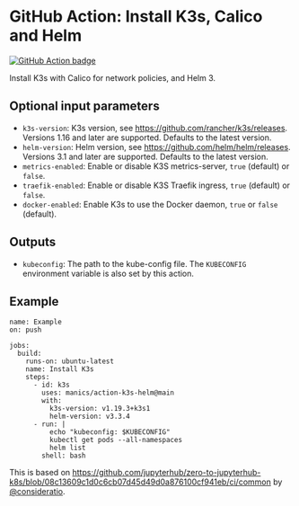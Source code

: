 # GitHub Action: Install K3s, Calico and Helm
[![GitHub Action badge](https://github.com/manics/action-k3s-helm/workflows/Test/badge.svg)](https://github.com/manics/action-k3s-helm/actions)

Install K3s with Calico for network policies, and Helm 3.


## Optional input parameters
- `k3s-version`: K3s version, see https://github.com/rancher/k3s/releases.
   Versions 1.16 and later are supported. Defaults to the latest version.
- `helm-version`: Helm version, see https://github.com/helm/helm/releases.
   Versions 3.1 and later are supported. Defaults to the latest version.
- `metrics-enabled`: Enable or disable K3S metrics-server, `true` (default) or `false`.
- `traefik-enabled`: Enable or disable K3S Traefik ingress, `true` (default) or `false`.
- `docker-enabled`: Enable K3s to use the Docker daemon, `true` or `false` (default).


## Outputs
- `kubeconfig`: The path to the kube-config file.
The `KUBECONFIG` environment variable is also set by this action.


## Example
```
name: Example
on: push

jobs:
  build:
    runs-on: ubuntu-latest
    name: Install K3s
    steps:
      - id: k3s
        uses: manics/action-k3s-helm@main
        with:
          k3s-version: v1.19.3+k3s1
          helm-version: v3.3.4
      - run: |
          echo "kubeconfig: $KUBECONFIG"
          kubectl get pods --all-namespaces
          helm list
        shell: bash
```


This is based on https://github.com/jupyterhub/zero-to-jupyterhub-k8s/blob/08c13609c1d0c6cb07d45d49d0a876100cf941eb/ci/common by [@consideratio](https://github.com/consideratio).
